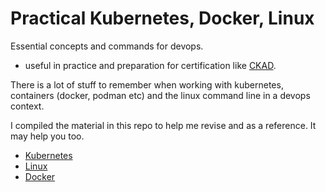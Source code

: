 # Practical Kubernetes, Docker, Linux 

Essential concepts and commands for devops.
- useful in practice and preparation for certification like [CKAD](https://training.linuxfoundation.org/certification/certified-kubernetes-application-developer-ckad/).

There is a lot of stuff to remember when working with kubernetes, containers (docker, podman etc) and the linux command line in a devops context.

 I compiled the material in this repo to help me revise and as a reference. It may help you too. 


- [Kubernetes](./devops/kubernetes/ref/)
- [Linux](./linux/)
- [Docker](./devops/docker)


